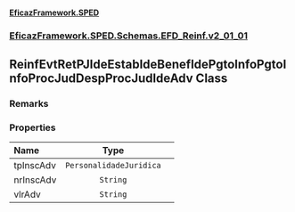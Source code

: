 #### [EficazFramework.SPED](EficazFrameworkSPED.md 'EficazFramework SPED')
### [EficazFramework.SPED.Schemas.EFD_Reinf.v2_01_01](EficazFramework.SPED.Schemas.EFD_Reinf.v2_01_01.md 'EficazFramework.SPED.Schemas.EFD_Reinf.v2_01_01')

## ReinfEvtRetPJIdeEstabIdeBenefIdePgtoInfoPgtoInfoProcJudDespProcJudIdeAdv Class

### Remarks
### Properties

| Name | Type | |
| :--- | :---: | :--- |
| tpInscAdv | `PersonalidadeJuridica` |  |
| nrInscAdv | `String` |  |
| vlrAdv | `String` |  |
